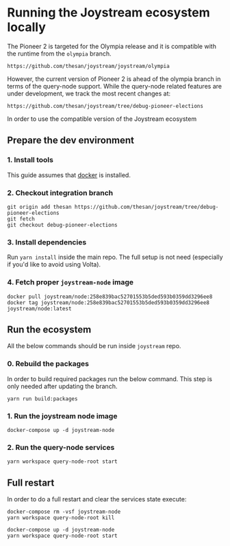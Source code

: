 # Running the Joystream ecosystem locally

The Pioneer 2 is targeted for the Olympia release and it is compatible with the runtime from the `olympia` branch.

```
https://github.com/thesan/joystream/joystream/olympia
```

However, the current version of Pioneer 2 is ahead of the olympia branch in terms of the query-node support. While the query-node related features are under development, we track the most recent changes at:

```
https://github.com/thesan/joystream/tree/debug-pioneer-elections
```
In order to use the compatible version of the Joystream ecosystem

## Prepare the dev environment

### 1. Install tools

This guide assumes that [docker](https://www.docker.com/) is installed.

### 2. Checkout integration branch

```shell
git origin add thesan https://github.com/thesan/joystream/tree/debug-pioneer-elections
git fetch
git checkout debug-pioneer-elections
```

### 3. Install dependencies

Run `yarn install` inside the main repo. The full setup is not need (especially if you'd like to avoid using Volta).

### 4. Fetch proper `joystream-node` image

```shell
docker pull joystream/node:258e839bac52701553b5ded593b0359dd3296ee8
docker tag joystream/node:258e839bac52701553b5ded593b0359dd3296ee8 joystream/node:latest
```

## Run the ecosystem

All the below commands should be run inside `joystream` repo.

### 0. Rebuild the packages

In order to build required packages run the below command. This step is only needed after updating the branch.

```shell
yarn run build:packages
```

### 1. Run the joystream node image

```shell
docker-compose up -d joystream-node
```

### 2. Run the query-node services

```shell
yarn workspace query-node-root start
```

## Full restart

In order to do a full restart and clear the services state execute:

```shell
docker-compose rm -vsf joystream-node
yarn workspace query-node-root kill

docker-compose up -d joystream-node
yarn workspace query-node-root start
```
